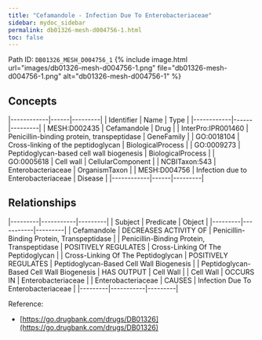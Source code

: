 ```yaml
---
title: "Cefamandole - Infection Due To Enterobacteriaceae"
sidebar: mydoc_sidebar
permalink: db01326-mesh-d004756-1.html
toc: false 
---
```



Path ID: `DB01326_MESH_D004756_1`
{% include image.html url="images/db01326-mesh-d004756-1.png" file="db01326-mesh-d004756-1.png" alt="db01326-mesh-d004756-1" %}

## Concepts

|------------|------|---------|
| Identifier | Name | Type    |
|------------|------|---------|
| MESH:D002435 | Cefamandole | Drug |
| InterPro:IPR001460 | Penicillin-binding protein, transpeptidase | GeneFamily |
| GO:0018104 | Cross-linking of the peptidoglycan | BiologicalProcess |
| GO:0009273 | Peptidoglycan-based cell wall biogenesis | BiologicalProcess |
| GO:0005618 | Cell wall | CellularComponent |
| NCBITaxon:543 | Enterobacteriaceae | OrganismTaxon |
| MESH:D004756 | Infection due to Enterobacteriaceae | Disease |
|------------|------|---------|

## Relationships

|---------|-----------|---------|
| Subject | Predicate | Object  |
|---------|-----------|---------|
| Cefamandole | DECREASES ACTIVITY OF | Penicillin-Binding Protein, Transpeptidase |
| Penicillin-Binding Protein, Transpeptidase | POSITIVELY REGULATES | Cross-Linking Of The Peptidoglycan |
| Cross-Linking Of The Peptidoglycan | POSITIVELY REGULATES | Peptidoglycan-Based Cell Wall Biogenesis |
| Peptidoglycan-Based Cell Wall Biogenesis | HAS OUTPUT | Cell Wall |
| Cell Wall | OCCURS IN | Enterobacteriaceae |
| Enterobacteriaceae | CAUSES | Infection Due To Enterobacteriaceae |
|---------|-----------|---------|

Reference: 
  - [https://go.drugbank.com/drugs/DB01326](https://go.drugbank.com/drugs/DB01326)
